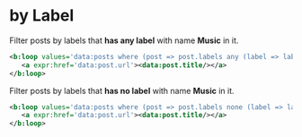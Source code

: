 # by Label
Filter posts by labels that __has any label__ with name __Music__ in it.
```xml
<b:loop values='data:posts where (post => post.labels any (label => label.name == "Music"))' var='post'>
   <a expr:href='data:post.url'><data:post.title/></a>
</b:loop>
```

Filter posts by labels that __has no label__ with name __Music__ in it.
```xml
<b:loop values='data:posts where (post => post.labels none (label => label.name == "Music"))' var='post'>
   <a expr:href='data:post.url'><data:post.title/></a>
</b:loop>
```
